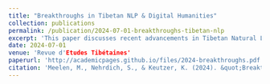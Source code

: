 ```yaml
---
title: "Breakthroughs in Tibetan NLP & Digital Humanities"
collection: publications
permalink: /publication/2024-07-01-breakthroughs-tibetan-nlp
excerpt: 'This paper discusses recent advancements in Tibetan Natural Language Processing and Digital Humanities.'
date: 2024-07-01
venue: 'Revue d'Etudes Tibétaines'
paperurl: 'http://academicpages.github.io/files/2024-breakthroughs.pdf'
citation: 'Meelen, M., Nehrdich, S., & Keutzer, K. (2024). &quot;Breakthroughs in Tibetan NLP & Digital Humanities.&quot; <i>Revue d'Etudes Tibétaines</i>. 72, 5-25.'
---
```



